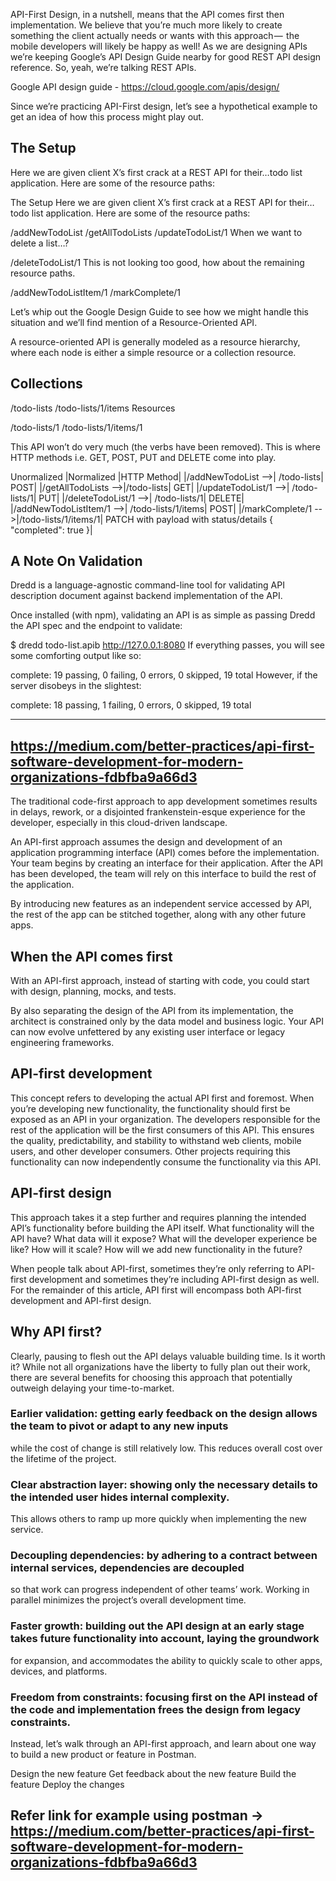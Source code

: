 API-First Design, in a nutshell, means that the API comes first then implementation. 
We believe that you’re much more likely to create something the client actually needs or wants with this approach — 
the mobile developers will likely be happy as well! As we are designing APIs we’re keeping Google’s API Design Guide nearby
for good REST API design reference.
So, yeah, we’re talking REST APIs.

Google API design guide - https://cloud.google.com/apis/design/

Since we’re practicing API-First design, let’s see a hypothetical example to get an idea of how this process might play out.

## The Setup
Here we are given client X’s first crack at a REST API for their…todo list application. Here are some of the resource paths:

The Setup
Here we are given client X’s first crack at a REST API for their…todo list application. Here are some of the resource paths:

/addNewTodoList
/getAllTodoLists
/updateTodoList/1
When we want to delete a list…?

/deleteTodoList/1
This is not looking too good, how about the remaining resource paths.

/addNewTodoListItem/1
/markComplete/1

Let’s whip out the Google Design Guide to see how we might handle this situation and we’ll find mention of a Resource-Oriented API.

A resource-oriented API is generally modeled as a resource hierarchy, where each node is either a simple resource
or a collection resource.

## Collections

/todo-lists
/todo-lists/1/items
Resources

/todo-lists/1
/todo-lists/1/items/1

This API won’t do very much (the verbs have been removed). This is where HTTP methods i.e. GET, POST, PUT and DELETE come into play.

Unormalized	|Normalized	|HTTP Method|
|/addNewTodoList -->|	/todo-lists|	POST|
|/getAllTodoLists	-->|/todo-lists|	GET|
|/updateTodoList/1	-->| /todo-lists/1|	PUT|
|/deleteTodoList/1	-->| /todo-lists/1|	DELETE|
|/addNewTodoListItem/1	-->| /todo-lists/1/items|	POST|
|/markComplete/1	-->|/todo-lists/1/items/1|	PATCH  with payload with status/details { "completed": true }|

## A Note On Validation
Dredd is a language-agnostic command-line tool for validating API description document against backend implementation of the API.

Once installed (with npm), validating an API is as simple as passing Dredd the API spec and the endpoint to validate:

$ dredd todo-list.apib http://127.0.0.1:8080
If everything passes, you will see some comforting output like so:

complete: 19 passing, 0 failing, 0 errors, 0 skipped, 19 total
However, if the server disobeys in the slightest:

complete: 18 passing, 1 failing, 0 errors, 0 skipped, 19 total

------------------------------------------------------------------------------------------------------
## https://medium.com/better-practices/api-first-software-development-for-modern-organizations-fdbfba9a66d3

The traditional code-first approach to app development sometimes results in delays, rework,
or a disjointed frankenstein-esque experience for the developer, especially in this cloud-driven landscape.

An API-first approach assumes the design and development of an application programming interface (API) comes before the implementation.
Your team begins by creating an interface for their application. 
After the API has been developed, the team will rely on this interface to build the rest of the application.

By introducing new features as an independent service accessed by API, the rest of the app can be stitched together, 
along with any other future apps.

## When the API comes first
With an API-first approach, instead of starting with code, you could start with design, planning, mocks, and tests.

By also separating the design of the API from its implementation, the architect is constrained only by the data model and business logic.
Your API can now evolve unfettered by any existing user interface or legacy engineering frameworks.

## API-first development
This concept refers to developing the actual API first and foremost. 
When you’re developing new functionality, the functionality should first be exposed as an API in your organization. 
The developers responsible for the rest of the application will be the first consumers of this API. 
This ensures the quality, predictability, and stability to withstand web clients, 
mobile users, and other developer consumers. 
Other projects requiring this functionality can now independently consume the functionality via this API.

## API-first design
This approach takes it a step further and requires planning the intended API’s functionality before building the API itself. 
What functionality will the API have? What data will it expose? 
What will the developer experience be like? How will it scale? How will we add new functionality in the future?

When people talk about API-first, sometimes they’re only referring to API-first development
and sometimes they’re including API-first design as well. For the remainder of this article,
API first will encompass both API-first development and API-first design.

## Why API first?
Clearly, pausing to flesh out the API delays valuable building time. 
Is it worth it? While not all organizations have the liberty to fully plan out their work, 
there are several benefits for choosing this approach that potentially outweigh delaying your time-to-market.

### Earlier validation: getting early feedback on the design allows the team to pivot or adapt to any new inputs 
while the cost of change is still relatively low.
This reduces overall cost over the lifetime of the project.

### Clear abstraction layer: showing only the necessary details to the intended user hides internal complexity. 
This allows others to ramp up more quickly when implementing the new service.

### Decoupling dependencies: by adhering to a contract between internal services, dependencies are decoupled
so that work can progress independent of other teams’ work. Working in parallel minimizes the project’s overall development time.

### Faster growth: building out the API design at an early stage takes future functionality into account, laying the groundwork
for expansion, and accommodates the ability to quickly scale to other apps, devices, and platforms.

### Freedom from constraints: focusing first on the API instead of the code and implementation frees the design from legacy constraints.

Instead, let’s walk through an API-first approach, and learn about one way to build a new product or feature in Postman.

Design the new feature
Get feedback about the new feature
Build the feature
Deploy the changes

Refer link for example using postman -> https://medium.com/better-practices/api-first-software-development-for-modern-organizations-fdbfba9a66d3
-------------------------------------------------------------------------------------------------------------









